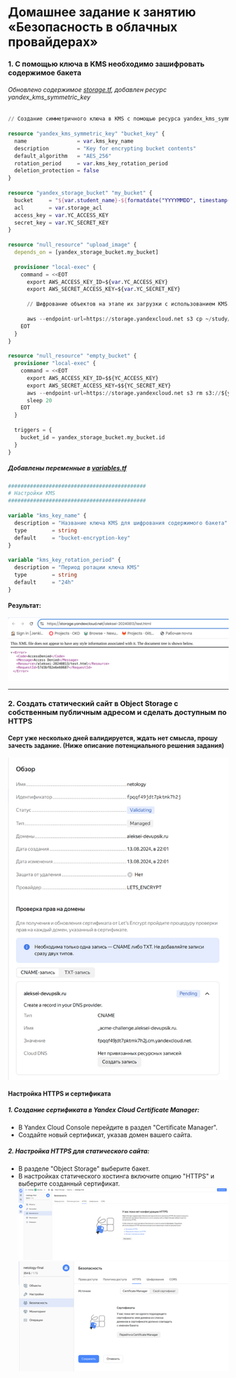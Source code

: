 # Домашнее задание к занятию «Безопасность в облачных провайдерах»

### 1. С помощью ключа в KMS необходимо зашифровать содержимое бакета

###### Обновлено содержимое [storage.tf](./storage.tf), добавлен ресурс yandex_kms_symmetric_key

```tf
// Создание симметричного ключа в KMS с помощью ресурса yandex_kms_symmetric_key

resource "yandex_kms_symmetric_key" "bucket_key" {
  name                = var.kms_key_name
  description         = "Key for encrypting bucket contents"
  default_algorithm   = "AES_256"
  rotation_period     = var.kms_key_rotation_period
  deletion_protection = false
}

resource "yandex_storage_bucket" "my_bucket" {
  bucket     = "${var.student_name}-${formatdate("YYYYMMDD", timestamp())}"
  acl        = var.storage_acl
  access_key = var.YC_ACCESS_KEY
  secret_key = var.YC_SECRET_KEY
}

resource "null_resource" "upload_image" {
  depends_on = [yandex_storage_bucket.my_bucket]

  provisioner "local-exec" {
    command = <<EOT
      export AWS_ACCESS_KEY_ID=${var.YC_ACCESS_KEY} 
      export AWS_SECRET_ACCESS_KEY=${var.YC_SECRET_KEY}

      // Шифрование объектов на этапе их загрузки с использованием KMS.
      
      aws --endpoint-url=https://storage.yandexcloud.net s3 cp ~/study/test.html s3://${yandex_storage_bucket.my_bucket.bucket}/test.html --sse aws:kms --sse-kms-key-id ${yandex_kms_symmetric_key.bucket_key.id}
    EOT
  }
}

resource "null_resource" "empty_bucket" {
  provisioner "local-exec" {
    command = <<EOT
      export AWS_ACCESS_KEY_ID=$${YC_ACCESS_KEY} 
      export AWS_SECRET_ACCESS_KEY=$${YC_SECRET_KEY}
      aws --endpoint-url=https://storage.yandexcloud.net s3 rm s3://${yandex_storage_bucket.my_bucket.bucket} --recursive
      sleep 20
    EOT
  }

  triggers = {
    bucket_id = yandex_storage_bucket.my_bucket.id
  }
}

```

##### Добавлены переменные в [variables.tf](./variables.tf)
```tf
############################################
# Настройки KMS
############################################

variable "kms_key_name" {
  description = "Название ключа KMS для шифрования содержимого бакета"
  type        = string
  default     = "bucket-encryption-key"
}

variable "kms_key_rotation_period" {
  description = "Период ротации ключа KMS"
  type        = string
  default     = "24h"
}
```

#### Результат:
![](./media/шифрование.png)

---

### 2. Создать статический сайт в Object Storage c собственным публичным адресом и сделать доступным по HTTPS

#### Серт уже несколько дней валидируется, ждать нет смысла, прошу зачесть задание. (Ниже описание потенциального решения задания)

![](./media/серт.png)

#### Настройка HTTPS и сертификата
##### 1. Создание сертификата в Yandex Cloud Certificate Manager:
- В Yandex Cloud Console перейдите в раздел "Certificate Manager".
- Создайте новый сертификат, указав домен вашего сайта.
##### 2. Настройка HTTPS для статического сайта:
- В разделе "Object Storage" выберите бакет.
- В настройках статического хостинга включите опцию "HTTPS" и выберите созданный сертификат.
![](./media/3.png)
![](./media/4.png)
